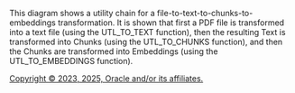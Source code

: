 This diagram shows a utility chain for a file-to-text-to-chunks-to-embeddings transformation. It is shown that first a PDF
            file is transformed into a text file (using the UTL_TO_TEXT function), then the resulting Text is transformed into Chunks (using the UTL_TO_CHUNKS function), and then the Chunks are transformed into Embeddings (using the UTL_TO_EMBEDDINGS function).

[Copyright © 2023, 2025, Oracle and/or its affiliates.](../../../dcommon/html/cpyr.htm)

